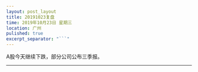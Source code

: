 ```yaml
---
layout: post_layout
title: 20191023复盘
time: 2019年10月23日 星期三
location: 广州
pulished: true
excerpt_separator: "```"
---
```



A股今天继续下跌，部分公司公布三季报。

-------------------------------------------------------
